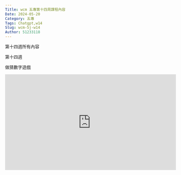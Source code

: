 ```yaml
---
Title: wcm 五專第十四周課程內容
Date: 2024-05-20 
Category: 五專
Tags: Chatgpt,w14
Slug: wcm-5j-w14
Author: 51233118
---
```


第十四週所有內容

<!-- PELICAN_END_SUMMARY -->

第十四週

做猜數字遊戲

<iframe width="560" height="315" src="https://www.youtube.com/embed/txEdPwxCuLM?si=KeoMes_e3RX42gYL" title="YouTube video player" frameborder="0" allow="accelerometer; autoplay; clipboard-write; encrypted-media; gyroscope; picture-in-picture; web-share" referrerpolicy="strict-origin-when-cross-origin" allowfullscreen></iframe>